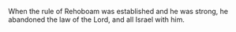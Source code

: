 When the rule of Rehoboam was established and he was strong, he abandoned the law of the Lord, and all Israel with him.
